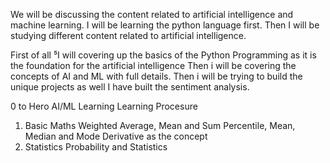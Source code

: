 We will be discussing the content related to artificial intelligence and machine learning.
I will be learning the python language first.
Then I will be studying different content related to artificial intelligence.

First of all ⁵I will covering up the basics of the Python Programming as it is the foundation for the artificial intelligence 
Then i will be covering the concepts of AI and ML with full details.
Then i will be trying to build the unique projects as well
I have built the sentiment analysis.

0 to Hero AI/ML Learning Learning Procesure
1. Basic Maths
  Weighted Average, Mean and Sum
  Percentile, Mean, Median and Mode
  Derivative as the concept
2. Statistics
  Probability and Statistics 
